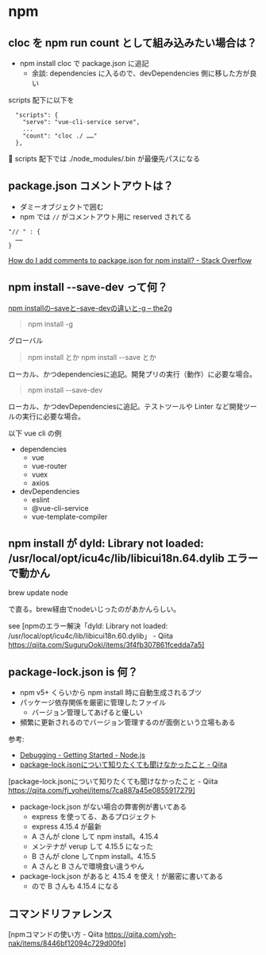 # npm

## cloc を npm run count として組み込みたい場合は？
- npm install cloc で package.json に追記
    - 余談: dependencies に入るので、devDependencies 側に移した方が良い

scripts 配下に以下を

```
  "scripts": {
    "serve": "vue-cli-service serve",
    ...
    "count": "cloc ./ ……"
  },
```

:memo: scripts 配下では ./node_modules/.bin が最優先パスになる

## package.json コメントアウトは？
- ダミーオブジェクトで囲む
- npm では `//` がコメントアウト用に reserved されてる


```
"// " : {
  ……
}
```

[How do I add comments to package.json for npm install? - Stack Overflow](https://stackoverflow.com/questions/14221579/how-do-i-add-comments-to-package-json-for-npm-install)

## npm install --save-dev って何？
[npm installの–saveと–save-devの違いと-g – the2g](https://the2g.com/2280)

> npm install -g

グローバル

> npm install とか npm install --save とか

ローカル、かつdependenciesに追記。開発プリの実行（動作）に必要な場合。

> npm install --save-dev

ローカル、かつdevDependenciesに追記。テストツールや Linter など開発ツールの実行に必要な場合。

以下 vue cli の例

- dependencies
    - vue
    - vue-router
    - vuex
    - axios
- devDependencies
    - eslint
    - @vue-cli-service
    - vue-template-compiler

## npm install が dyld: Library not loaded: /usr/local/opt/icu4c/lib/libicui18n.64.dylib エラーで動かん
brew update node

で直る。brew経由でnodeいじったのがあかんらしい。

see [npmのエラー解決「dyld: Library not loaded: /usr/local/opt/icu4c/lib/libicui18n.60.dylib」 - Qiita https://qiita.com/SuguruOoki/items/3f4fb307861fcedda7a5]

## package-lock.json is 何？
- npm v5+ くらいから npm install 時に自動生成されるブツ
- パッケージ依存関係を厳密に管理したファイル
    - バージョン管理してあげると優しい
- 頻繁に更新されるのでバージョン管理するのが面倒という立場もある

参考:

- [Debugging - Getting Started - Node.js](https://nodejs.org/en/docs/guides/debugging-getting-started/)
- [package-lock.jsonについて知りたくても聞けなかったこと - Qiita](https://qiita.com/yfujii1127/items/7ca887a45e0855917279)

[package-lock.jsonについて知りたくても聞けなかったこと - Qiita https://qiita.com/fj_yohei/items/7ca887a45e0855917279]

- package-lock.json がない場合の弊害例が書いてある
    - express を使ってる、あるプロジェクト
    - express 4.15.4 が最新
    - A さんが clone して npm install。4.15.4
    - メンテナが verup して 4.15.5 になった
    - B さんが clone してnpm install。4.15.5
    - A さんと B さんで環境食い違うやん
- package-lock.json があると 4.15.4 を使え！が厳密に書いてある
    - ので B さんも 4.15.4 になる

## コマンドリファレンス
[npmコマンドの使い方 - Qiita https://qiita.com/yoh-nak/items/8446bf12094c729d00fe]
